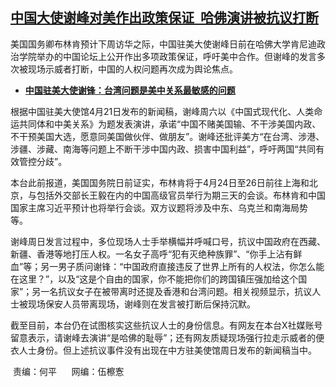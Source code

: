 <!--1713711900000-->
[中国大使谢峰对美作出政策保证  哈佛演讲被抗议打断](https://www.rfa.org/mandarin/yataibaodao/zhengzhi/jz-04212024110534.html)
------

<p></p><p>美国国务卿布林肯预计下周访华之际，中国驻美大使谢峰日前在哈佛大学肯尼迪政治学院举办的中国论坛上公开作出多项政策保证，呼吁美中合作。但谢峰的发言多次被现场示威者打断，中国的人权问题再次成为舆论焦点。 </p><ul><li><strong><a href="https://www.rfa.org/mandarin/Xinwen/5-01102024140734.html">中国驻美大使谢锋：台湾问题是美中关系最敏感的问题</a></strong></li></ul><p>根据中国驻美大使馆4月21日发布的新闻稿，谢峰周六以《中国式现代化、人类命运共同体和中美关系》为题发表演讲，承诺“中国不赌美国输、不干涉美国内政、不干预美国大选，愿意同美国做伙伴、做朋友”。谢峰还批评美方“在台湾、涉港、涉疆、涉藏、南海等问题上不断干涉中国内政、损害中国利益”，呼吁两国“共同有效管控分歧”。 </p><p>本台此前报道，美国国务院日前证实，布林肯将于4月24日至26日前往上海和北京，与包括外交部长王毅在内的中国高级官员举行为期三天的会谈。布林肯和中国国家主席习近平预计也将举行会谈。双方议题将涉及中东、乌克兰和南海局势等。 </p><p>谢峰周日发言过程中，多位现场人士手举横幅并呼喊口号，抗议中国政府在西藏、新疆、香港等地打压人权。一名女子高呼“犯有灭绝种族罪”、“你手上沾有鲜血”等；另一男子质问谢锋：“中国政府直接违反了世界上所有的人权法，你怎么能在这里？”，以及“这是个自由的国家，你不能把你们的跨国镇压强加给这个国家”；另一名抗议女子在被带离时还提及香港和台湾问题。相关视频显示，抗议人士被现场保安人员带离现场，谢峰则在发言被打断后保持沉默。 </p><p>截至目前，本台仍在试图核实这些抗议人士的身份信息。有网友在本台X社媒账号留意表示，请谢峰去演讲“是哈佛的耻辱”；还有网友质疑现场强行拉走示威者的便衣人士身份。但上述抗议事件没有出现在中方驻美使馆周日发布的新闻稿当中。</p><p> 责编：何平      网编：伍檫愙</p>
